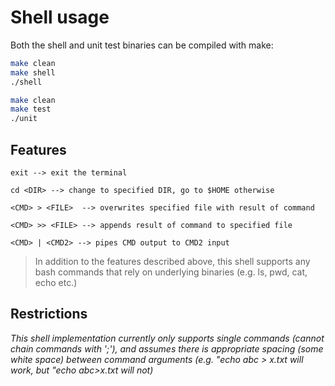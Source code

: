 # Shell usage #

Both the shell and unit test binaries can be compiled with make:

```bash
make clean
make shell
./shell
```

```bash
make clean
make test
./unit
```

## Features ##

```
exit --> exit the terminal

cd <DIR> --> change to specified DIR, go to $HOME otherwise

<CMD> > <FILE>  --> overwrites specified file with result of command

<CMD> >> <FILE> --> appends result of command to specified file

<CMD> | <CMD2> --> pipes CMD output to CMD2 input
```

> In addition to the features described above, this shell supports any bash commands
> that rely on underlying binaries (e.g. ls, pwd, cat, echo etc.)

## Restrictions ##

*This shell implementation currently only supports single commands (cannot chain commands with ';'),
and assumes there is appropriate spacing (some white space) between
command arguments (e.g. "echo abc > x.txt will work, but "echo abc>x.txt will not)*
